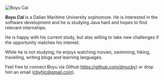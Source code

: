 ![Boyu Cai](https://xingqiu-tuchuang-1256524210.cos.ap-shanghai.myqcloud.com/typroa/3046/2-16509605037721.jpg)

 **_Boyu Cai_** is a Dalian Maritime University sophomore. He is interested in the  software development and he is studying Java hard and hopes to find relevant internships.

He is happy with his current study, but also willing to take new challenges if the opportunity matches his interest.

While he is not studying, he enjoys watching movies, swimming, hiking, travelling, writing blogs and learning languages.

Feel free to connect Boyu via Github https://github.com/dmucby) or drop him an email (cbyhlc@gmail.com).

